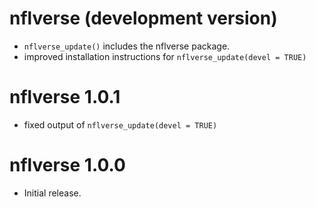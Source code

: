 # nflverse (development version)

* `nflverse_update()` includes the nflverse package.
* improved installation instructions for `nflverse_update(devel = TRUE)`

# nflverse 1.0.1

* fixed output of `nflverse_update(devel = TRUE)`

# nflverse 1.0.0

* Initial release.
